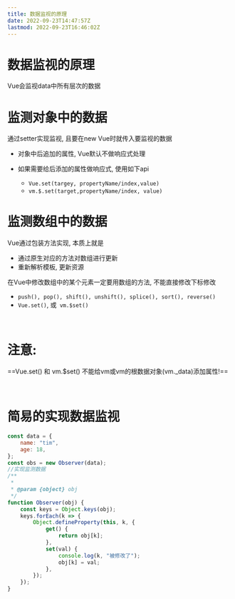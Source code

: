 ```yaml
---
title: 数据监视的原理
date: 2022-09-23T14:47:57Z
lastmod: 2022-09-23T16:46:02Z
---
```


# 数据监视的原理

Vue会监视data中所有层次的数据

# 监测对象中的数据

通过setter实现监视, 且要在new Vue时就传入要监视的数据

* 对象中后追加的属性, Vue默认不做响应式处理
* 如果需要给后添加的属性做响应式, 使用如下api

  * `Vue.set(targey, propertyName/index,value)`
  * `vm.$.set(target,propertyName/index, value)`

# 监测数组中的数据

Vue通过包装方法实现, 本质上就是

* 通过原生对应的方法对数组进行更新
* 重新解析模板, 更新资源

在Vue中修改数组中的某个元素一定要用数组的方法, 不能直接修改下标修改

* `push(), pop(), shift(), unshift(), splice(), sort(), reverse() ​`
* `Vue.set()`, 或`​ vm.$set()`

‍

# 注意: 

==Vue.set() 和 vm.$set() 不能给vm或vm的根数据对象(vm._data)添加属性!==

‍

# 简易的实现数据监视

```js
const data = {
    name: "tim",
    age: 18,
};
const obs = new Observer(data);
//实现监测数据
/**
 *
 * @param {object} obj
 */
function Observer(obj) {
    const keys = Object.keys(obj);
    keys.forEach(k => {
        Object.defineProperty(this, k, {
            get() {
                return obj[k];
            },
            set(val) {
                console.log(k, "被修改了");
                obj[k] = val;
            },
        });
    });
}
```
